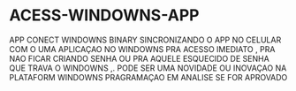 # ACESS-WINDOWNS-APP
APP CONECT WINDOWNS BINARY
SINCRONIZANDO O APP NO CELULAR COM O UMA APLICAÇAO NO WINDOWNS PRA ACESSO IMEDIATO , PRA NAO FICAR CRIANDO SENHA OU PRA AQUELE ESQUECIDO DE SENHA QUE TRAVA O WINDOWNS ,. PODE SER UMA NOVIDADE OU INOVAÇAO NA PLATAFORM WINDOWNS 
PRAGRAMAÇAO EM ANALISE SE FOR APROVADO 
